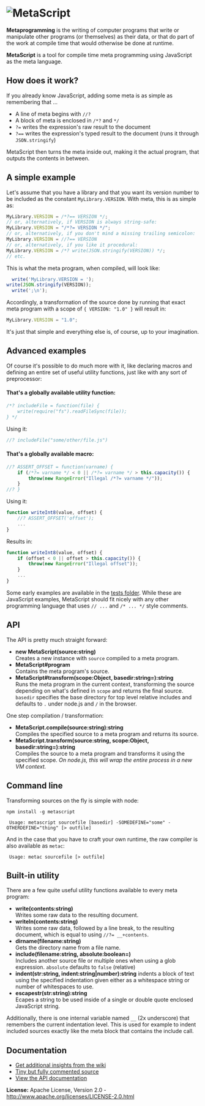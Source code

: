 ![MetaScript](https://raw.github.com/dcodeIO/MetaScript/master/MetaScript.png)
==============================================================================

**Metaprogramming** is the writing of computer programs that write or manipulate other programs (or themselves) as their
data, or that do part of the work at compile time that would otherwise be done at runtime.

**MetaScript** is a tool for compile time meta programming using JavaScript as the meta language.

How does it work?
-----------------
If you already know JavaScript, adding some meta is as simple as remembering that ...

* A line of meta begins with `//?`
* A block of meta is enclosed in `/*?`  and `*/`
* `?=` writes the expression's raw result to the document
* `?==` writes the expression's typed result to the document (runs it through `JSON.stringify`)

MetaScript then turns the meta inside out, making it the actual program, that outputs the contents in between.

A simple example
----------------
Let's assume that you have a library and that you want its version number to be included as the constant
`MyLibrary.VERSION`. With meta, this is as simple as:

```js
MyLibrary.VERSION = /*?== VERSION */;
// or, alternatively, if VERSION is always string-safe:
MyLibrary.VERSION = "/*?= VERSION */";
// or, alternatively, if you don't mind a missing trailing semicolon:
MyLibrary.VERSION = //?== VERSION
// or, alternatively, if you like it procedural:
MyLibrary.VERSION = /*? write(JSON.stringify(VERSION)) */;
// etc.
```

This is what the meta program, when compiled, will look like:

```js
  write('MyLibrary.VERSION = ');
write(JSON.stringify(VERSION));
  write(';\n');
```

Accordingly, a transformation of the source done by running that exact meta program with a scope of `{ VERSION: "1.0" }`
will result in:

```js
MyLibrary.VERSION = "1.0";
```

It's just that simple and everything else is, of course, up to your imagination.

Advanced examples
-----------------
Of course it's possible to do much more with it, like declaring macros and defining an entire set of useful utility
functions, just like with any sort of preprocessor:

#### That's a globally available utility function:

```js
/*? includeFile = function(file) {
    write(require("fs").readFileSync(file));
} */
```

Using it:

```js
//? includeFile("some/other/file.js")
```

#### That's a globally available macro:

```js
//? ASSERT_OFFSET = function(varname) {
    if (/*?= varname */ < 0 || /*?= varname */ > this.capacity()) {
        throw(new RangeError("Illegal /*?= varname */"));
    }
//? }
```

Using it:

```js
function writeInt8(value, offset) {
    //? ASSERT_OFFSET('offset');
    ...
}
```

Results in:

```js
function writeInt8(value, offset) {
    if (offset < 0 || offset > this.capacity()) {
        throw(new RangeError("Illegal offset"));
    }
    ...
}
```

Some early examples are available in the [tests folder](https://github.com/dcodeIO/MetaScript/tree/master/tests). While
these are JavaScript examples, MetaScript should fit nicely with any other programming language that uses `// ...` and
`/* ... */` style comments.

API
---
The API is pretty much straight forward:

* **new MetaScript(source:string)**  
  Creates a new instance with `source` compiled to a meta program.
* **MetaScript#program**  
  Contains the meta program's source.
* **MetaScript#transform(scope:Object, basedir:string=):string**  
  Runs the meta program in the current context, transforming the source depending on what's defined in `scope` and
  returns the final source. `basedir` specifies the base directory for top level relative includes and defaults to `.`
  under node.js and `/` in the browser.
  
One step compilation / transformation:

* **MetaScript.compile(source:string):string**  
  Compiles the specified source to a meta program and returns its source.
* **MetaScript.transform(source:string, scope:Object, basedir:string=):string**  
  Compiles the source to a meta program and transforms it using the specified scope. *On node.js, this will wrap the
  entire process in a new VM context.*

Command line
------------
Transforming sources on the fly is simple with node:

`npm install -g metascript`

```
 Usage: metascript sourcefile [basedir] -SOMEDEFINE="some" -OTHERDEFINE="thing" [> outfile]
```

And in the case that you have to craft your own runtime, the raw compiler is also available as `metac`:

```
 Usage: metac sourcefile [> outfile]
```

Built-in utility
----------------
There are a few quite useful utility functions available to every meta program:

* **write(contents:string)**  
  Writes some raw data to the resulting document.
* **writeln(contents:string)**  
  Writes some raw data, followed by a line break, to the resulting document, which is equal to using `//?= __+contents`.
* **dirname(filename:string)**  
  Gets the directory name from a file name.
* **include(filename:string, absolute:boolean=)**  
  Includes another source file or multiple ones when using a glob expression. `absolute` defaults to `false` (relative)
* **indent(str:string, indent:string|number):string** indents a block of text using the specified indentation given
  either as a whitespace string or number of whitespaces to use.
* **escapestr(str:string):string**  
  Ecapes a string to be used inside of a single or double quote enclosed JavaScript string.
  
Additionally, there is one internal variable named `__` (2x underscore) that remembers the current indentation level.
This is used for example to indent included sources exactly like the meta block that contains the include call.

Documentation
-------------
* [Get additional insights from the wiki](https://github.com/dcodeIO/MetaScript/wiki)
* [Tiny but fully commented source](https://github.com/dcodeIO/MetaScript/blob/master/MetaScript.js)
* [View the API documentation](http://htmlpreview.github.com/?http://github.com/dcodeIO/MetaScript/master/docs/MetaScript.html)

**License:** Apache License, Version 2.0 - http://www.apache.org/licenses/LICENSE-2.0.html
